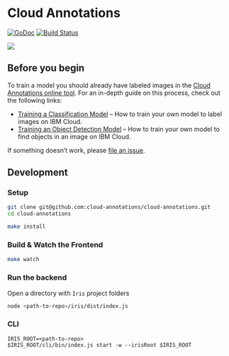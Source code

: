 # Cloud Annotations
[![GoDoc](https://godoc.org/github.com/cloud-annotations/training/cacli?status.svg)](https://godoc.org/github.com/cloud-annotations/training/cacli)
[![Build Status](https://img.shields.io/travis/cloud-annotations/training/master.svg)](https://travis-ci.org/cloud-annotations/training)

![](https://github.com/cloud-annotations/training/raw/master/docs/_workshops/object-detection/assets/main.png)

## Before you begin

To train a model you should already have labeled images in the [Cloud Annotations online tool](https://cloud.annotations.ai/). For an in-depth guide on this process, check out the following links:

- [Training a Classification Model](https://cloud.annotations.ai/workshops/classification/) – How to train your own model to label images on IBM Cloud.
- [Training an Object Detection Model](https://cloud.annotations.ai/workshops/object-detection/) – How to train your own model to find objects in an image on IBM Cloud.

If something doesn’t work, please [file an issue](https://github.com/cloud-annotations/training/issues/new).



## Development

### Setup

```sh
git clone git@github.com:cloud-annotations/cloud-annotations.git
cd cloud-annotations

make install
```

### Build & Watch the Frontend

```sh
make watch
```

### Run the backend

Open a directory with `Iris` project folders

```sh
node <path-to-repo>/iris/dist/index.js
```

### CLI

```
IRIS_ROOT=<path-to-repo>
$IRIS_ROOT/cli/bin/index.js start -w --irisRoot $IRIS_ROOT
```
